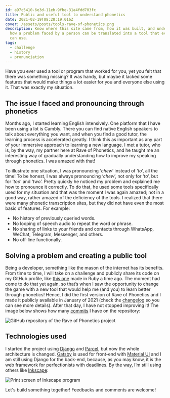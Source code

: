 ```yaml
---
id: a97c5410-6e3d-11eb-9fbe-31a4fdd703fc
title: Public and useful tool to understand phonetics
date: 2021-02-19T08:28:19.016Z
cover: /assets/posts/tools-rave-of-phonetics.png
description: Know where this site came from, how it was built, and understand
  how a problem faced by a person can be translated into a tool that everyone
  can use.
tags:
  - challenge
  - history
  - pronunciation
---
```

Have you ever used a tool or program that worked for you, yet you felt that there was something missing? It was handy, but maybe it lacked some features that would make things a lot easier for you and everyone else using it. That was exactly my situation.

## The issue I faced and pronouncing through phonetics

Months ago, I started learning English intensively. One platform that I have been using a lot is Cambly. There you can find native English speakers to talk about everything you want, and when you find a good tutor, the learning process is accelerated greatly. I think this as important as any part of your immersive approach to learning a new language. I met a tutor, who is, by the way, my partner here at Rave of Phonetics, and he taught me an interesting way of gradually understanding how to improve my speaking through phonetics. I was amazed with that!

To illustrate one situation, I was pronouncing ‘*chew*’ instead of ‘*to*’, all the time! To be honest, I was always pronouncing ‘*chew*’, not only for ‘*to*’, but for ‘*too*’ and ‘*two*’. Pretty quickly he noticed my problem and explained me how to pronounce it correctly. To do that, he used some tools specifically used for my situation and that was the moment I was again amazed; not in a good way, rather amazed of the deficiency of the tools. I realized that there were many phonetic transcription sites, but they did not have even the most basic of features. For example:

* No history of previously queried words. 
* No looping of speech audio to repeat the word or phrase.
* No sharing of links to your friends and contacts through WhatsApp, WeChat, Telegram, Messenger, and others.
* No off-line functionally.

## Solving a problem and creating a public tool

Being a developer, something like the mason of the internet has its benefits. From time to time, I will take on a challenge and publicly share its code on my GitHub profile, like [this one](https://github.com/willianantunes/runner-said-no-one-ever) made in Ruby a time ago. The moment had come to do that yet again, so that’s when I saw the opportunity to change the game with a new tool that would help me (and you) to learn better through phonetics! Hence, I did the first version of Rave of Phonetics and I made it publicly available in January of 2021 (check the [changelog](/changelog) so you can see more details). After that day, I have not stopped improving it! The image below shows how many [commits](https://en.wikipedia.org/wiki/Commit_(version_control)) I have on the repository:

![GitHub repository of the Rave of Phonetics project](/assets/posts/github-refactor-rop.png "A monorepo of the entire project")

## Technologies used

I started the project using [Django](https://www.djangoproject.com/) and [Parcel](https://parceljs.org/), but now the whole architecture is changed. [Gatsby](https://www.gatsbyjs.com/) is used for front-end with [Material UI](https://material-ui.com/) and I am still using Django for the back-end, because, as you may know, it is the web framework for perfectionists with deadlines. By the way, I’m still using others like [Inkscape](https://inkscape.org/):

![Print screen of Inkscape program](/assets/posts/inkscape-rop.png "Inkscape can be used to draw things")

Let's build something together! Feedbacks and comments are welcome!